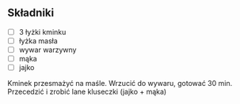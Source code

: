 ## Składniki

* [ ] 3 łyżki kminku 
* [ ] łyżka masła
* [ ] wywar warzywny
* [ ] mąka
* [ ] jajko

Kminek przesmażyć na maśle. Wrzucić do wywaru, gotować 30 min. Przecedzić i zrobić lane kluseczki (jajko + mąka)